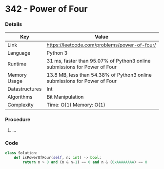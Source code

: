 # 342 - Power of Four

### Details

| Key | Value |
| --- | ----- |
| Link | https://leetcode.com/problems/power-of-four/
| Language | Python 3
| Runtime | 31 ms, faster than 95.07% of Python3 online submissions for Power of Four
| Memory Usage | 13.8 MB, less than 54.38% of Python3 online submissions for Power of Four
| Datastructures | Int
| Algorithms | Bit Manipulation
| Complexity | Time: O(1) Memory: O(1)

### Procedure

1. ...

### Code

```python
class Solution:
    def isPowerOfFour(self, n: int) -> bool:
        return n > 0 and (n & n-1) == 0 and n & (0xAAAAAAAA) == 0
```

